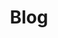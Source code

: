 ---
layout: blog
title: Blog
description: >
  EUC Specialist | Board Member | Consultant
last_modified_at: 2024-02-14
no_link_title: false 
no_excerpt: false 
hide_image: false
cover: true
---